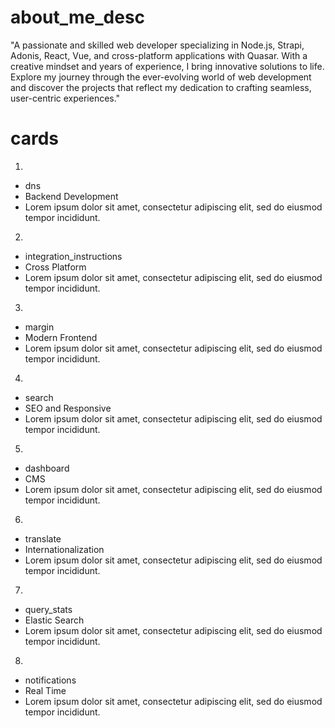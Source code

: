 # about_me_desc

"A passionate and skilled web developer specializing in Node.js, Strapi, Adonis, React, Vue, and cross-platform applications with Quasar. With a creative mindset and years of experience, I bring innovative solutions to life. Explore my journey through the ever-evolving world of web development and discover the projects that reflect my dedication to crafting seamless, user-centric experiences."

# cards

1. 
- dns
- Backend Development
- Lorem ipsum dolor sit amet, consectetur adipiscing elit, sed do eiusmod tempor incididunt.
2. 
- integration_instructions
- Cross Platform
- Lorem ipsum dolor sit amet, consectetur adipiscing elit, sed do eiusmod tempor incididunt.
3. 
- margin
- Modern Frontend
- Lorem ipsum dolor sit amet, consectetur adipiscing elit, sed do eiusmod tempor incididunt.
4.
- search
- SEO and Responsive
- Lorem ipsum dolor sit amet, consectetur adipiscing elit, sed do eiusmod tempor incididunt.
5.
- dashboard
- CMS
- Lorem ipsum dolor sit amet, consectetur adipiscing elit, sed do eiusmod tempor incididunt.
6.
- translate
- Internationalization
- Lorem ipsum dolor sit amet, consectetur adipiscing elit, sed do eiusmod tempor incididunt.
7.
- query_stats
- Elastic Search
- Lorem ipsum dolor sit amet, consectetur adipiscing elit, sed do eiusmod tempor incididunt.
8.
- notifications
- Real Time
- Lorem ipsum dolor sit amet, consectetur adipiscing elit, sed do eiusmod tempor incididunt.






